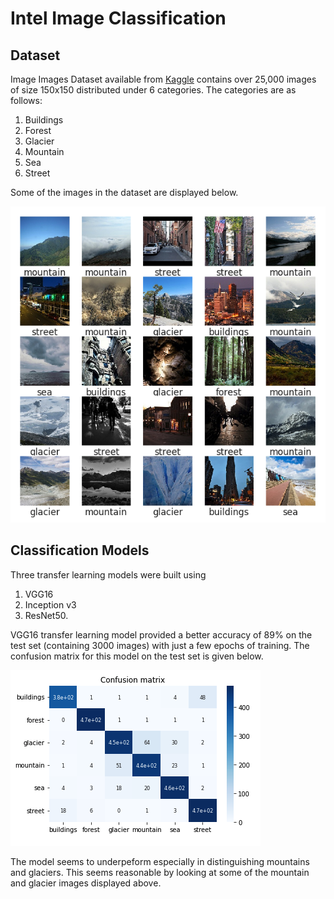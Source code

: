 # Intel Image Classification

## Dataset
Image Images Dataset available from [Kaggle](https://www.kaggle.com/datasets/puneet6060/intel-image-classification) contains over 25,000 images of size 150x150 distributed under 6 categories. The categories are as follows:

1. Buildings
2. Forest
3. Glacier
4. Mountain
5. Sea
6. Street

Some of the images in the dataset are displayed below.

![alt text](https://github.com/NBK-code/Intel-Image-Classification/blob/main/Illustrative_Images/Intel_Images.png?raw=true)


## Classification Models
Three transfer learning models were built using 

1. VGG16
2. Inception v3 
3. ResNet50. 

VGG16 transfer learning model provided a better accuracy of 89% on the test set (containing 3000 images) with just a few epochs of training. The confusion matrix for this model on the test set is given below.

![alt text](https://github.com/NBK-code/Intel-Image-Classification/blob/main/Illustrative_Images/VGG16_confusion_matrix.png?raw=true)

The model seems to underpeform especially in distinguishing mountains and glaciers. This seems reasonable by looking at some of the mountain and glacier images displayed above.
